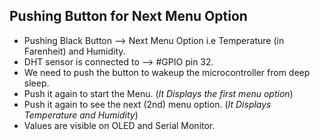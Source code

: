 ## Pushing Button for Next Menu Option
- Pushing Black Button --> Next Menu Option i.e Temperature (in Farenheit) and Humidity.
- DHT sensor is connected to --> #GPIO pin 32.
- We need to push the button to wakeup the microcontroller from deep sleep.
- Push it again to start the Menu. (*It Displays the first menu option*)
- Push it again to see the next (2nd) menu option. (*It Displays Temperature and Humidity*)
- Values are visible on OLED and Serial Monitor.